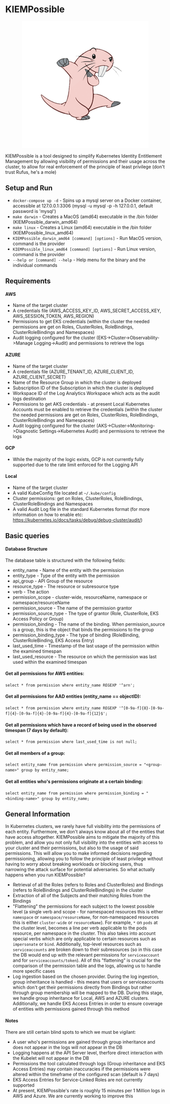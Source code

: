 # KIEMPossible

<p align="center">
  <img src="./rufus.png" width="400" />
</p>

KIEMPossible is a tool designed to simplify Kubernetes Identity Entitlement Management by allowing visibility of permissions and their usage across the cluster, to allow for real enforcement of the principle of least privilege (don't trust Rufus, he's a mole)

## Setup and Run
- `docker-compose up -d` - Spins up a mysql server on a Docker container, accessible at 127.0.0.1:3306 (mysql -u mysql -p -h 127.0.0.1, default password is 'mysql')
- `make darwin` - Creates a MacOS (amd64) executable in the /bin folder (KIEMPossible_darwin_amd64)
- `make linux` - Creates a Linux (amd64) executable in the /bin folder (KIEMPossible_linux_amd64)
- `KIEMPossible_darwin_amd64 [command] [options]` - Run MacOS version, command is the provider
- `KIEMPossible_linux_amd64 [command] [options]` - Run Linux version, command is the provider
- `--help or [command] --help` - Help menu for the binary and the individual commands 

## Requirements
#### AWS
- Name of the target cluster
- A credentials file (AWS_ACCESS_KEY_ID, AWS_SECRET_ACCESS_KEY, AWS_SESSION_TOKEN, AWS_REGION)
- Permissions to get EKS credentials (within the cluster the needed permissions are get on Roles, ClusterRoles, RoleBindings, ClusterRoleBindings and Namespaces)
- Audit logging configured for the cluster (EKS->Cluster->Observability->Manage Logging->Audit) and permissions to retrieve the logs 

#### AZURE
- Name of the target cluster
- A credentials file (AZURE_TENANT_ID, AZURE_CLIENT_ID, AZURE_CLIENT_SECRET)
- Name of the Resource Group in which the cluster is deployed
- Subscription ID of the Subscription in which the cluster is deployed
- Workspace ID of the Log Analytics Workspace which acts as the audit logs destination
- Permissions to get AKS credentials - at present Local Kubernetes Accounts must be enabled to retrieve the credentials (within the cluster the needed permissions are get on Roles, ClusterRoles, RoleBindings, ClusterRoleBindings and Namespaces)
- Audit logging configured for the cluster (AKS->Cluster->Monitoring->Diagnostic Settings->Kubernetes Audit) and permissions to retrieve the logs

#### GCP
- While the majority of the logic exists, GCP is not currently fully supported due to the rate limit enforced for the Logging API

#### Local
- Name of the target cluster
- A valid KubeConfig file located at `~/.kube/config`
- Cluster permissions: get on Roles, ClusterRoles, RoleBindings, ClusterRoleBindings and Namespaces
- A valid Audit Log file in the standard Kubernetes format (for more information on how to enable etc: https://kubernetes.io/docs/tasks/debug/debug-cluster/audit/)


## Basic queries
#### Database Structure
The database table is structured with the following fields: 
- entity_name - Name of the entity with the permission
- entity_type - Type of the entity with the permission
- api_group - API Group of the resource
- resource_type - The resource or subresource type
- verb - The action
- permission_scope - cluster-wide, resourceName, namespace or namespace/resourceName
- permission_source - The name of the permission grantor
- permission_source_type - The type of grantor (Role, ClusterRole, EKS Access Policy or Group)
- permission_binding - The name of the binding. When permission_source is a group, this is the object that binds the permissions to the group
- permission_binding_type - The type of binding (RoleBinding, ClusterRoleBinding, EKS Access Entry)
- last_used_time - Timestamp of the last usage of the permission within the examined timespan
- last_used_resource - The resource on which the permission was last used within the examined timespan

#### Get all permissions for AWS entities:
```select * from permission where entity_name REGEXP '^arn';```

#### Get all permissions for AAD entities (entity_name == objectID):
```select * from permission where entity_name REGEXP '^[0-9a-f]{8}-[0-9a-f]{4}-[0-9a-f]{4}-[0-9a-f]{4}-[0-9a-f]{12}$';```

#### Get all permissions which have a record of being used in the observed timespan (7 days by default):
```select * from permission where last_used_time is not null;```

#### Get all members of a group:
```select entity_name from permission where permission_source = "<group-name>" group by entity_name;```

#### Get all entities who's permissions originate at a certain binding:
```select entity_name from permission where permission_binding = "<binding-name>" group by entity_name;```


## General Information
In Kubernetes clusters, we rarely have full visibility into the permissions of each entity. Furthermore, we don't always know about all of the entities that have access altogether.
KIEMPossible aims to mitigate the majority of this problem, and allow you not only full visibility into the entities with access to your cluster and their permissions, but also to the usage of said permissions. This will allow you to make informed decisions regarding permissioning, allowing you to follow the principle of least privilege without having to worry about breaking workloads or blocking users, thus narrowing the attack surface for potential adversaries.
So what actually happens when you run KIEMPossible?
- Retrieval of all the Roles (refers to Roles and ClusterRoles) and Bindings (refers to RoleBindings and ClusterRoleBindings) in the cluster
- Extraction of all of the Subjects and their matching Roles from the Bindings
- "Flattening" the permissions for each subject to the lowest possible level (a single verb and scope - for namespaced resources this is either `namespace` or `namespace/resourceName`, for non-namespaced resources this is either `cluster-wide` or `resourceName`). For example, `*` on `pods` at the cluster level, becomes a line per verb applicable to the pods resource, per namespace in the cluster. This also takes into account special verbs which are only applicable to certain resources such as `impersonate` or `bind`. Additionally, top-level resources such as `serviceaccounts` are broken down to their subresources (so in this case the DB would end up with the relevant permissions for `serviceaccount` and for `serviceaccounts/token`). All of this "flattening" is crucial for the comparison of the permission table and the logs, allowing us to handle more specific cases
- Log ingestion based on the chosen provider. During the log ingestion, group inheritance is handled - this means that users or serviceaccounts which don't get their permissions directly from Bindings but rather through group membership will be mapped to the DB. During this stage, we handle group inheritance for Local, AWS and AZURE clusters. Additionally, we handle EKS Access Entries in order to ensure coverage of entities with permissions gained through this method

#### Notes
There are still certain blind spots to which we must be vigilant:
- A user who's permissions are gained through group inheritance and does not appear in the logs will not appear in the DB
- Logging happens at the API Server level, therfore direct interaction with the Kubelet will not appear in the DB
- Permissions the tool calculated through logs (Group inheritance and EKS Access Entries) may contain inaccuracies if the permissions were altered within the timeframe of the configured scan (default is 7 days)
- EKS Access Entries for Service-Linked Roles are not currently supported
- At present, KIEMPossible's rate is roughly 15 minutes per 1 Million logs in AWS and Azure. We are currently working to improve this